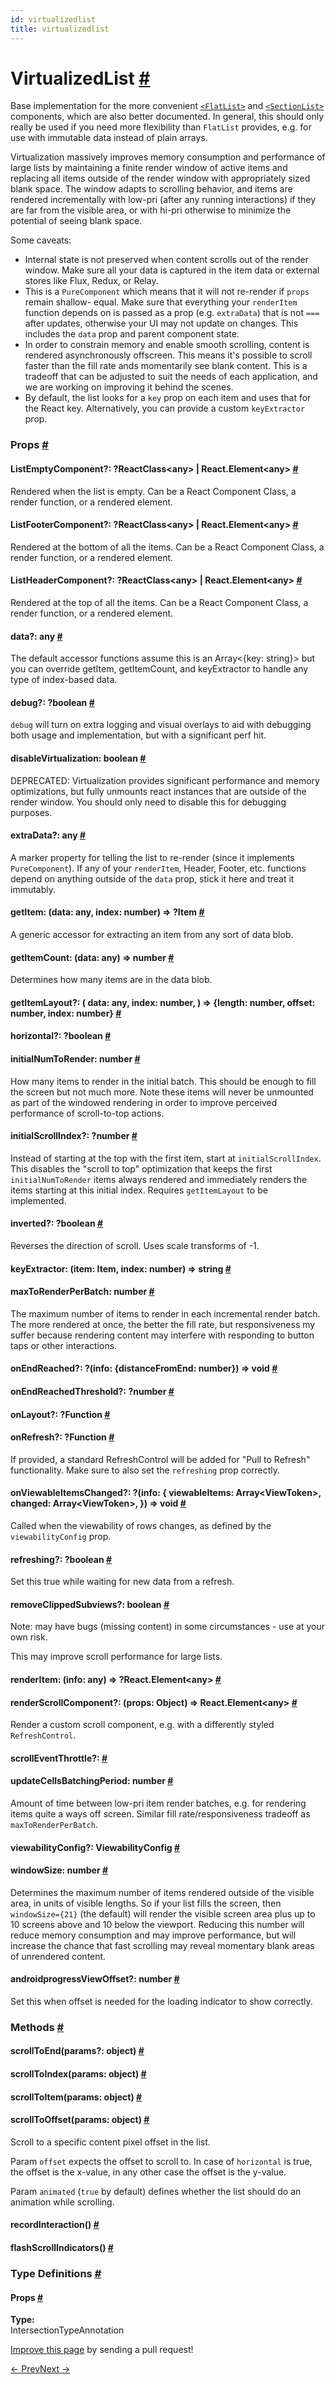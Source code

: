 ```yaml
---
id: virtualizedlist
title: virtualizedlist
---
```

<a id="content"></a><h1><a class="anchor" name="virtualizedlist"></a>VirtualizedList <a class="hash-link" href="docs/virtualizedlist.html#virtualizedlist">#</a></h1><div><div><p>Base implementation for the more convenient <a href="/react-native/docs/flatlist.html" target=""><code>&lt;FlatList&gt;</code></a>
and <a href="/react-native/docs/sectionlist.html" target=""><code>&lt;SectionList&gt;</code></a> components, which are also better
documented. In general, this should only really be used if you need more flexibility than
<code>FlatList</code> provides, e.g. for use with immutable data instead of plain arrays.</p><p>Virtualization massively improves memory consumption and performance of large lists by
maintaining a finite render window of active items and replacing all items outside of the render
window with appropriately sized blank space. The window adapts to scrolling behavior, and items
are rendered incrementally with low-pri (after any running interactions) if they are far from the
visible area, or with hi-pri otherwise to minimize the potential of seeing blank space.</p><p>Some caveats:</p><ul><li>Internal state is not preserved when content scrolls out of the render window. Make sure all
your data is captured in the item data or external stores like Flux, Redux, or Relay.</li><li>This is a <code>PureComponent</code> which means that it will not re-render if <code>props</code> remain shallow-
equal. Make sure that everything your <code>renderItem</code> function depends on is passed as a prop
(e.g. <code>extraData</code>) that is not <code>===</code> after updates, otherwise your UI may not update on
changes. This includes the <code>data</code> prop and parent component state.</li><li>In order to constrain memory and enable smooth scrolling, content is rendered asynchronously
offscreen. This means it's possible to scroll faster than the fill rate ands momentarily see
blank content. This is a tradeoff that can be adjusted to suit the needs of each application,
and we are working on improving it behind the scenes.</li><li>By default, the list looks for a <code>key</code> prop on each item and uses that for the React key.
Alternatively, you can provide a custom <code>keyExtractor</code> prop.</li></ul></div><h3><a class="anchor" name="props"></a>Props <a class="hash-link" href="docs/virtualizedlist.html#props">#</a></h3><div class="props"><div class="prop"><h4 class="propTitle"><a class="anchor" name="listemptycomponent"></a>ListEmptyComponent?: <span class="propType"><span>?<span><span>ReactClass&lt;any&gt; | </span>React.Element&lt;any&gt;</span></span></span> <a class="hash-link" href="docs/virtualizedlist.html#listemptycomponent">#</a></h4><div><p>Rendered when the list is empty. Can be a React Component Class, a render function, or
a rendered element.</p></div></div><div class="prop"><h4 class="propTitle"><a class="anchor" name="listfootercomponent"></a>ListFooterComponent?: <span class="propType"><span>?<span><span>ReactClass&lt;any&gt; | </span>React.Element&lt;any&gt;</span></span></span> <a class="hash-link" href="docs/virtualizedlist.html#listfootercomponent">#</a></h4><div><p>Rendered at the bottom of all the items. Can be a React Component Class, a render function, or
a rendered element.</p></div></div><div class="prop"><h4 class="propTitle"><a class="anchor" name="listheadercomponent"></a>ListHeaderComponent?: <span class="propType"><span>?<span><span>ReactClass&lt;any&gt; | </span>React.Element&lt;any&gt;</span></span></span> <a class="hash-link" href="docs/virtualizedlist.html#listheadercomponent">#</a></h4><div><p>Rendered at the top of all the items. Can be a React Component Class, a render function, or
a rendered element.</p></div></div><div class="prop"><h4 class="propTitle"><a class="anchor" name="data"></a>data?: <span class="propType">any</span> <a class="hash-link" href="docs/virtualizedlist.html#data">#</a></h4><div><p>The default accessor functions assume this is an Array&lt;{key: string}&gt; but you can override
getItem, getItemCount, and keyExtractor to handle any type of index-based data.</p></div></div><div class="prop"><h4 class="propTitle"><a class="anchor" name="debug"></a>debug?: <span class="propType"><span>?boolean</span></span> <a class="hash-link" href="docs/virtualizedlist.html#debug">#</a></h4><div><p><code>debug</code> will turn on extra logging and visual overlays to aid with debugging both usage and
implementation, but with a significant perf hit.</p></div></div><div class="prop"><h4 class="propTitle"><a class="anchor" name="disablevirtualization"></a>disableVirtualization: <span class="propType">boolean</span> <a class="hash-link" href="docs/virtualizedlist.html#disablevirtualization">#</a></h4><div><p>DEPRECATED: Virtualization provides significant performance and memory optimizations, but fully
unmounts react instances that are outside of the render window. You should only need to disable
this for debugging purposes.</p></div></div><div class="prop"><h4 class="propTitle"><a class="anchor" name="extradata"></a>extraData?: <span class="propType">any</span> <a class="hash-link" href="docs/virtualizedlist.html#extradata">#</a></h4><div><p>A marker property for telling the list to re-render (since it implements <code>PureComponent</code>). If
any of your <code>renderItem</code>, Header, Footer, etc. functions depend on anything outside of the
<code>data</code> prop, stick it here and treat it immutably.</p></div></div><div class="prop"><h4 class="propTitle"><a class="anchor" name="getitem"></a>getItem: <span class="propType">(data: any, index: number) =&gt; ?Item</span> <a class="hash-link" href="docs/virtualizedlist.html#getitem">#</a></h4><div><p>A generic accessor for extracting an item from any sort of data blob.</p></div></div><div class="prop"><h4 class="propTitle"><a class="anchor" name="getitemcount"></a>getItemCount: <span class="propType">(data: any) =&gt; number</span> <a class="hash-link" href="docs/virtualizedlist.html#getitemcount">#</a></h4><div><p>Determines how many items are in the data blob.</p></div></div><div class="prop"><h4 class="propTitle"><a class="anchor" name="getitemlayout"></a>getItemLayout?: <span class="propType">(
  data: any,
  index: number,
) =&gt; {length: number, offset: number, index: number}</span> <a class="hash-link" href="docs/virtualizedlist.html#getitemlayout">#</a></h4></div><div class="prop"><h4 class="propTitle"><a class="anchor" name="horizontal"></a>horizontal?: <span class="propType"><span>?boolean</span></span> <a class="hash-link" href="docs/virtualizedlist.html#horizontal">#</a></h4></div><div class="prop"><h4 class="propTitle"><a class="anchor" name="initialnumtorender"></a>initialNumToRender: <span class="propType">number</span> <a class="hash-link" href="docs/virtualizedlist.html#initialnumtorender">#</a></h4><div><p>How many items to render in the initial batch. This should be enough to fill the screen but not
much more. Note these items will never be unmounted as part of the windowed rendering in order
to improve perceived performance of scroll-to-top actions.</p></div></div><div class="prop"><h4 class="propTitle"><a class="anchor" name="initialscrollindex"></a>initialScrollIndex?: <span class="propType"><span>?number</span></span> <a class="hash-link" href="docs/virtualizedlist.html#initialscrollindex">#</a></h4><div><p>Instead of starting at the top with the first item, start at <code>initialScrollIndex</code>. This
disables the "scroll to top" optimization that keeps the first <code>initialNumToRender</code> items
always rendered and immediately renders the items starting at this initial index. Requires
<code>getItemLayout</code> to be implemented.</p></div></div><div class="prop"><h4 class="propTitle"><a class="anchor" name="inverted"></a>inverted?: <span class="propType"><span>?boolean</span></span> <a class="hash-link" href="docs/virtualizedlist.html#inverted">#</a></h4><div><p>Reverses the direction of scroll. Uses scale transforms of -1.</p></div></div><div class="prop"><h4 class="propTitle"><a class="anchor" name="keyextractor"></a>keyExtractor: <span class="propType">(item: Item, index: number) =&gt; string</span> <a class="hash-link" href="docs/virtualizedlist.html#keyextractor">#</a></h4></div><div class="prop"><h4 class="propTitle"><a class="anchor" name="maxtorenderperbatch"></a>maxToRenderPerBatch: <span class="propType">number</span> <a class="hash-link" href="docs/virtualizedlist.html#maxtorenderperbatch">#</a></h4><div><p>The maximum number of items to render in each incremental render batch. The more rendered at
once, the better the fill rate, but responsiveness my suffer because rendering content may
interfere with responding to button taps or other interactions.</p></div></div><div class="prop"><h4 class="propTitle"><a class="anchor" name="onendreached"></a>onEndReached?: <span class="propType"><span>?(info: {distanceFromEnd: number}) =&gt; void</span></span> <a class="hash-link" href="docs/virtualizedlist.html#onendreached">#</a></h4></div><div class="prop"><h4 class="propTitle"><a class="anchor" name="onendreachedthreshold"></a>onEndReachedThreshold?: <span class="propType"><span>?number</span></span> <a class="hash-link" href="docs/virtualizedlist.html#onendreachedthreshold">#</a></h4></div><div class="prop"><h4 class="propTitle"><a class="anchor" name="onlayout"></a>onLayout?: <span class="propType"><span>?Function</span></span> <a class="hash-link" href="docs/virtualizedlist.html#onlayout">#</a></h4></div><div class="prop"><h4 class="propTitle"><a class="anchor" name="onrefresh"></a>onRefresh?: <span class="propType"><span>?Function</span></span> <a class="hash-link" href="docs/virtualizedlist.html#onrefresh">#</a></h4><div><p>If provided, a standard RefreshControl will be added for "Pull to Refresh" functionality. Make
sure to also set the <code>refreshing</code> prop correctly.</p></div></div><div class="prop"><h4 class="propTitle"><a class="anchor" name="onviewableitemschanged"></a>onViewableItemsChanged?: <span class="propType"><span>?(info: {
  viewableItems: Array&lt;ViewToken&gt;,
  changed: Array&lt;ViewToken&gt;,
}) =&gt; void</span></span> <a class="hash-link" href="docs/virtualizedlist.html#onviewableitemschanged">#</a></h4><div><p>Called when the viewability of rows changes, as defined by the
<code>viewabilityConfig</code> prop.</p></div></div><div class="prop"><h4 class="propTitle"><a class="anchor" name="refreshing"></a>refreshing?: <span class="propType"><span>?boolean</span></span> <a class="hash-link" href="docs/virtualizedlist.html#refreshing">#</a></h4><div><p>Set this true while waiting for new data from a refresh.</p></div></div><div class="prop"><h4 class="propTitle"><a class="anchor" name="removeclippedsubviews"></a>removeClippedSubviews?: <span class="propType">boolean</span> <a class="hash-link" href="docs/virtualizedlist.html#removeclippedsubviews">#</a></h4><div><p>Note: may have bugs (missing content) in some circumstances - use at your own risk.</p><p>This may improve scroll performance for large lists.</p></div></div><div class="prop"><h4 class="propTitle"><a class="anchor" name="renderitem"></a>renderItem: <span class="propType">(info: any) =&gt; ?React.Element&lt;any&gt;</span> <a class="hash-link" href="docs/virtualizedlist.html#renderitem">#</a></h4></div><div class="prop"><h4 class="propTitle"><a class="anchor" name="renderscrollcomponent"></a>renderScrollComponent?: <span class="propType">(props: Object) =&gt; React.Element&lt;any&gt;</span> <a class="hash-link" href="docs/virtualizedlist.html#renderscrollcomponent">#</a></h4><div><p>Render a custom scroll component, e.g. with a differently styled <code>RefreshControl</code>.</p></div></div><div class="prop"><h4 class="propTitle"><a class="anchor" name="scrolleventthrottle"></a>scrollEventThrottle?:  <a class="hash-link" href="docs/virtualizedlist.html#scrolleventthrottle">#</a></h4></div><div class="prop"><h4 class="propTitle"><a class="anchor" name="updatecellsbatchingperiod"></a>updateCellsBatchingPeriod: <span class="propType">number</span> <a class="hash-link" href="docs/virtualizedlist.html#updatecellsbatchingperiod">#</a></h4><div><p>Amount of time between low-pri item render batches, e.g. for rendering items quite a ways off
screen. Similar fill rate/responsiveness tradeoff as <code>maxToRenderPerBatch</code>.</p></div></div><div class="prop"><h4 class="propTitle"><a class="anchor" name="viewabilityconfig"></a>viewabilityConfig?: <span class="propType">ViewabilityConfig</span> <a class="hash-link" href="docs/virtualizedlist.html#viewabilityconfig">#</a></h4></div><div class="prop"><h4 class="propTitle"><a class="anchor" name="windowsize"></a>windowSize: <span class="propType">number</span> <a class="hash-link" href="docs/virtualizedlist.html#windowsize">#</a></h4><div><p>Determines the maximum number of items rendered outside of the visible area, in units of
visible lengths. So if your list fills the screen, then <code>windowSize={21}</code> (the default) will
render the visible screen area plus up to 10 screens above and 10 below the viewport. Reducing
this number will reduce memory consumption and may improve performance, but will increase the
chance that fast scrolling may reveal momentary blank areas of unrendered content.</p></div></div><div class="prop"><h4 class="propTitle"><a class="anchor" name="progressviewoffset"></a><span class="platform">android</span>progressViewOffset?: <span class="propType">number</span> <a class="hash-link" href="docs/virtualizedlist.html#progressviewoffset">#</a></h4><div><p>Set this when offset is needed for the loading indicator to show correctly.</p></div></div></div><span><h3><a class="anchor" name="methods"></a>Methods <a class="hash-link" href="docs/virtualizedlist.html#methods">#</a></h3><div class="props"><div class="prop"><h4 class="methodTitle"><a class="anchor" name="scrolltoend"></a>scrollToEnd<span class="methodType">(params?: object)</span> <a class="hash-link" href="docs/virtualizedlist.html#scrolltoend">#</a></h4></div><div class="prop"><h4 class="methodTitle"><a class="anchor" name="scrolltoindex"></a>scrollToIndex<span class="methodType">(params: object)</span> <a class="hash-link" href="docs/virtualizedlist.html#scrolltoindex">#</a></h4></div><div class="prop"><h4 class="methodTitle"><a class="anchor" name="scrolltoitem"></a>scrollToItem<span class="methodType">(params: object)</span> <a class="hash-link" href="docs/virtualizedlist.html#scrolltoitem">#</a></h4></div><div class="prop"><h4 class="methodTitle"><a class="anchor" name="scrolltooffset"></a>scrollToOffset<span class="methodType">(params: object)</span> <a class="hash-link" href="docs/virtualizedlist.html#scrolltooffset">#</a></h4><div><p>Scroll to a specific content pixel offset in the list.</p><p>Param <code>offset</code> expects the offset to scroll to.
In case of <code>horizontal</code> is true, the offset is the x-value,
in any other case the offset is the y-value.</p><p>Param <code>animated</code> (<code>true</code> by default) defines whether the list
should do an animation while scrolling.</p></div></div><div class="prop"><h4 class="methodTitle"><a class="anchor" name="recordinteraction"></a>recordInteraction<span class="methodType">()</span> <a class="hash-link" href="docs/virtualizedlist.html#recordinteraction">#</a></h4></div><div class="prop"><h4 class="methodTitle"><a class="anchor" name="flashscrollindicators"></a>flashScrollIndicators<span class="methodType">()</span> <a class="hash-link" href="docs/virtualizedlist.html#flashscrollindicators">#</a></h4></div></div></span><span><h3><a class="anchor" name="type-definitions"></a>Type Definitions <a class="hash-link" href="docs/virtualizedlist.html#type-definitions">#</a></h3><div class="props"><div class="prop"><h4 class="propTitle"><a class="anchor" name="props"></a>Props <a class="hash-link" href="docs/virtualizedlist.html#props">#</a></h4><strong>Type:</strong><br>IntersectionTypeAnnotation</div></div></span></div><p class="edit-page-block"><a target="_blank" href="https://github.com/facebook/react-native/blob/master/Libraries/Lists/VirtualizedList.js">Improve this page</a> by sending a pull request!</p><div class="docs-prevnext"><a class="docs-prev" href="docs/viewpagerandroid.html#content">← Prev</a><a class="docs-next" href="docs/webview.html#content">Next →</a></div>